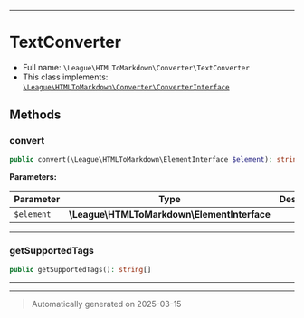 ***

# TextConverter





* Full name: `\League\HTMLToMarkdown\Converter\TextConverter`
* This class implements:
[`\League\HTMLToMarkdown\Converter\ConverterInterface`](./ConverterInterface.md)




## Methods


### convert



```php
public convert(\League\HTMLToMarkdown\ElementInterface $element): string
```








**Parameters:**

| Parameter | Type | Description |
|-----------|------|-------------|
| `$element` | **\League\HTMLToMarkdown\ElementInterface** |  |





***

### getSupportedTags



```php
public getSupportedTags(): string[]
```












***


***
> Automatically generated on 2025-03-15
